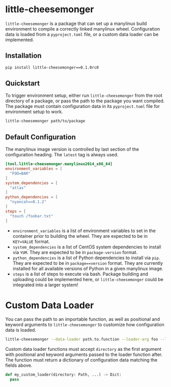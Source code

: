 # little-cheesemonger

`little-cheesemonger` is a package that can set up a manylinux build environment to compile a 
correctly linked manylinux wheel. Configuration data is loaded from a `pyproject.toml` file, or 
a custom data loader can be implemented.

## Installation

```bash
pip install little-cheesemonger==0.1.0rc0
```

## Quickstart

To trigger environment setup, either run `little-cheesemonger` from the root directory of a package, or pass the path to the package you want compiled. The package must contain configuration data in its `pyproject.toml` file for environment setup to work.

```bash
little-cheesemonger path/to/package
```

## Default Configuration

The manylinux image version is controlled by last section of the configuration heading. The `latest` tag is always used.

```toml
[tool.little-cheesemonger.manylinux2014_x86_64]
environment_variables = [
  "FOO=BAR"
]
system_dependencies = [
  "atlas"
]
python_dependencies = [
  "nyancat==0.1.2"
]
steps = [
  "touch /foobar.txt"
]
```

* `environment_variables` is a list of environment variables to set in the container 
prior to building the wheel. They are expected to be in `KEY=VALUE` format.  
* `system_dependencies` is a list of CentOS system dependencies to install via `YUM`. 
They are expected to be in `package-version` format.  
* `python_dependencies` is a list of Python dependencies to install via `pip`. They 
are expected to be in `package==version` format. They are currently installed for 
all available versions of Python in a given manylinux image.
* `steps` is a list of steps to execute via bash. Package building and uploading could 
be implemented here, or `little-cheesemonger` could be integrated into a larger system!

# Custom Data Loader

You can pass the path to an importable function, as well as positional and keyword arguments to `little-cheesemonger` to customize how configuration data is loaded.

```bash
little-cheesemonger --data-loader path.to.function --loader-arg foo --loader-kwarg foo=bar
``` 

Custom data loader functions must accept `directory` as the first argument with positional and keyword arguments passed to the loader function after. The function must return a dictionary of configuration data matching the fields above. 

```python
def my_custom_loader(directory: Path, ...) -> Dict:
  pass
```
